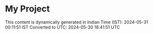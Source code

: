 # My Project

This content is dynamically generated in Indian Time (IST): 2024-05-31 00:11:51 IST
Converted to UTC: 2024-05-30 18:41:51 UTC
